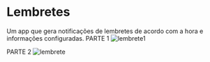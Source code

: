 # Lembretes
Um app que gera notificações de lembretes de acordo com a hora e informações configuradas.
PARTE 1
![lembrete1](https://user-images.githubusercontent.com/29108604/57379601-98ce0500-717d-11e9-9718-ff0269ae89c7.gif)

PARTE 2
![lembrete](https://user-images.githubusercontent.com/29108604/57379536-7a680980-717d-11e9-9baf-6a8c4b9a6f72.gif)


